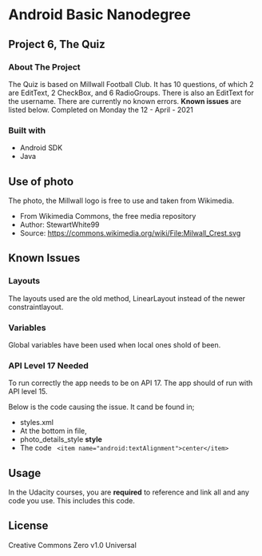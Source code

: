 # Android Basic Nanodegree #

## Project 6, The Quiz #

### About The Project ###
The Quiz is based on Millwall Football Club. It has 10 questions, of which 2 are EditText, 2 CheckBox, and 6 RadioGroups. There is also an EditText for the username. There are currently no known errors. __Known issues__ are listed below.
Completed on Monday the 12 - April - 2021
### Built with ###
- Android SDK
- Java

## Use of photo ##
The photo, the Millwall logo is free to use and taken from Wikimedia.
- From Wikimedia Commons, the free media repository
- Author: StewartWhite99
- Source: https://commons.wikimedia.org/wiki/File:Milwall_Crest.svg

## Known Issues ##

### Layouts ###
The layouts used are the old method, LinearLayout instead of the newer constraintlayout.

### Variables ###
Global variables have been used when local ones shold of been.

### API Level 17 Needed ###
To run correctly the app needs to be on API 17. The app should of run with API level 15.

Below is the code causing the issue. It cand be found in;
- styles.xml
- At the bottom in file,
- photo_details_style **style**
- The code `  <item name="android:textAlignment">center</item> `

## Usage ##
In the Udacity courses, you are **required** to reference and link all and any code you use. This includes this code.

## License ##
Creative Commons Zero v1.0 Universal
